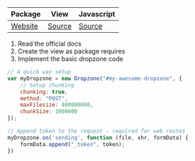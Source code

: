 | Package | View | Javascript |
| ---- | ------- | --- |
| [Website](http://www.dropzonejs.com) | [Source](https://github.com/pionl/laravel-chunk-upload-example/blob/master/resources/views/example/dropzone.blade.php) | [Source](https://github.com/pionl/laravel-chunk-upload-example/blob/master/resources/assets/js/dropzone.js) |

1. Read the official docs
2. Create the view as package requires 
3. Implement the basic dropzone code


```javascript
// A quick way setup
var myDropzone = new Dropzone("#my-awesome-dropzone", {
    // Setup chunking
    chunking: true,
    method: "POST",
    maxFilesize: 400000000,
    chunkSize: 1000000
});

// Append token to the request - required for web routes
myDropzone.on('sending', function (file, xhr, formData) {
    formData.append("_token", token);
})
```